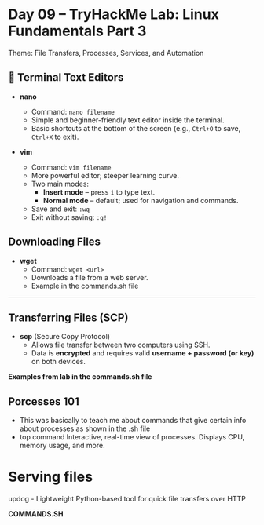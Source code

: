 # Day 09 – TryHackMe Lab: Linux Fundamentals Part 3

Theme: File Transfers, Processes, Services, and Automation



## 📝 Terminal Text Editors

- **nano**
  - Command: `nano filename`
  - Simple and beginner-friendly text editor inside the terminal.
  - Basic shortcuts at the bottom of the screen (e.g., `Ctrl+O` to save, `Ctrl+X` to exit).

- **vim**
  - Command: `vim filename`
  - More powerful editor; steeper learning curve.
  - Two main modes:
    - **Insert mode** – press `i` to type text.
    - **Normal mode** – default; used for navigation and commands.
  - Save and exit: `:wq`  
  - Exit without saving: `:q!`



## Downloading Files

- **wget**
  - Command: `wget <url>`
  - Downloads a file from a web server.
  - Example in the commands.sh file

---

## Transferring Files (SCP)

- **scp** (Secure Copy Protocol)  
  - Allows file transfer between two computers using SSH.  
  - Data is **encrypted** and requires valid **username + password (or key)** on both devices.

**Examples from lab in the commands.sh file**


## Porcesses 101 
- This was basically to teach me about commands that give certain info about processes as shown in the .sh file
- top command
Interactive, real-time view of processes.
Displays CPU, memory usage, and more.


# Serving files
updog - Lightweight Python-based tool for quick file transfers over HTTP


**COMMANDS.SH**